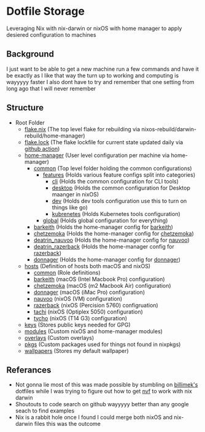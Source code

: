 # Dotfile Storage

Leveraging Nix with nix-darwin or nixOS with home manager to apply desiered configuration to machines

## Background

I just want to be able to get a new machine run a few commands and have it be exactly as I like that way the turn up to working and computing is wayyyyy faster I also dont have to try and remember that one setting from long ago that I will never remember

## Structure

- Root Folder
  - [flake.nix](flake.nix) (The top level flake for rebuilding via nixos-rebuild/darwin-rebuild/home-manager)
  - [flake.lock](flake.lock) (The flake lockfile for current state updated daily via [github action](.github/workflows/main.yml))
  - [home-manager](home-manager) (User level configuration per machine via home-manager)
    - [common](home-manager/common/) (Top level folder holding the common configurations)
      - [features](home-manager/common/features/) (Holds various feature configs split into categories)
        - [cli](home-manager/common/features/cli/) (Holds the common configuration for CLI tools)
        - [desktop](home-manager/common/features/desktop/) (Holds the common configuration for Desktop maanger in nixOS)
        - [dev](home-manager/common/features/dev/) (Holds dev tools configuration use this to turn on things like go)
        - [kubrenetes](home-manager/common/features/kubernetes/) (Holds Kubernetes tools configuration)
      - [global](home-manager/common/global/) (Holds global configuration for everything)
    - [barkeith](home-manager/barkeith.nix) (Holds the home-manager config for [barkeith](/hosts/barkeith/README.md))
    - [chetzemoka](home-manager/chetzemoka.nix) (Holds the home-manager config for [chetzemoka](/hosts/chetzemoka/README.md))
    - [deatrin_nauvoo](home-manager/deatrin_nauvoo.nix) (Holds the home-manager config for [nauvoo](/hosts/nauvoo/README.md))
    - [deatrin_razerback](home-manager/deatrin_razerback.nix) (Holds the home-manager config for [razerback](/hosts/razerback/README.md))
    - [donnager](home-manager/donnager.nix) (Holds the home-manager config for [donnager](/hosts/donnager/README.md))
  - [hosts](/hosts/README.md) (Definition of hosts both macOS and nixOS)
    - [common](/hosts/common/) (Role definitions)
    - [barkeith](/hosts/barkeith/README.md) (macOS (Intel Macbook Pro) configuration)
    - [chetzemoka](/hosts/chetzemoka/README.md) (macOS (m2 Macbook Air) configuration)
    - [donnager](/hosts/donnager/README.md) (macOS (iMac Pro) configuration)
    - [nauvoo](/hosts/nauvoo/README.md) (nixOS (VM) configuration)
    - [razerback](/hosts/razerback/README.md) (nixOS (Percision 5760) configruation)
    - [tachi](/hosts/tachi/README.md) (nixOS (Optiplex 5050) configuration)
    - [tycho](/hosts/tycho/README.md) (nixOS (T14 G3) configuration)
  - [keys](/keys/) (Stores public keys needed for GPG)
  - [modules](/modules/) (Custom nixOS and home-manager modules)
  - [overlays](overlays) (Custom overlays)
  - [pkgs](pkgs) (Custom packages used for things not found in nixpkgs)
  - [wallpapers](wallpapers) (Stores my default wallpaper)

## Referances

- Not gonna lie most of this was made possible by stumbling on [billimek's](https://github.com/billimek/dotfiles/tree/master) dotfiles while I was trying to figure out how to get [nvf](https://github.com/NotAShelf/nvf) to work with nix darwin
- Shoutouts to code search on github wayyyyy better than any google seach to find examples
- Nix is a rabbit hole once I found I could merge both nixOS and nix-darwin files this was the outcome
